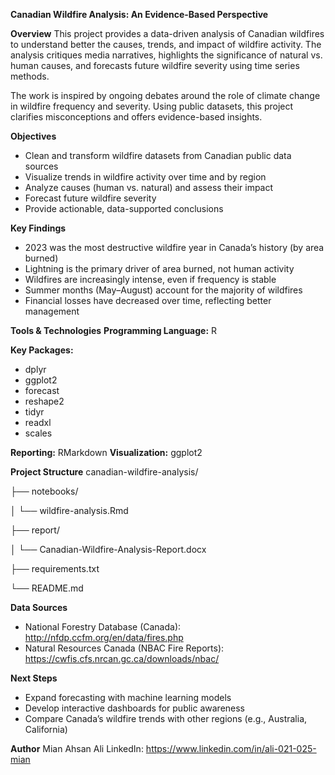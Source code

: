 **Canadian Wildfire Analysis: An Evidence-Based Perspective**

**Overview**
This project provides a data-driven analysis of Canadian wildfires to understand better the causes, trends, and impact of wildfire activity. The analysis critiques media narratives, highlights the significance of natural vs. human causes, and forecasts future wildfire severity using time series methods.

The work is inspired by ongoing debates around the role of climate change in wildfire frequency and severity. Using public datasets, this project clarifies misconceptions and offers evidence-based insights.

**Objectives**
- Clean and transform wildfire datasets from Canadian public data sources
- Visualize trends in wildfire activity over time and by region
- Analyze causes (human vs. natural) and assess their impact
- Forecast future wildfire severity
- Provide actionable, data-supported conclusions

**Key Findings**
- 2023 was the most destructive wildfire year in Canada’s history (by area burned)
- Lightning is the primary driver of area burned, not human activity
- Wildfires are increasingly intense, even if frequency is stable
- Summer months (May–August) account for the majority of wildfires
- Financial losses have decreased over time, reflecting better management

**Tools & Technologies**
**Programming Language:** R

**Key Packages:**
- dplyr
- ggplot2
- forecast
- reshape2
- tidyr
- readxl
- scales

**Reporting:** RMarkdown
**Visualization:** ggplot2

**Project Structure**
canadian-wildfire-analysis/

├── notebooks/

│   └── wildfire-analysis.Rmd

├── report/ 

│   └── Canadian-Wildfire-Analysis-Report.docx 

├── requirements.txt 

└── README.md

**Data Sources**
- National Forestry Database (Canada): http://nfdp.ccfm.org/en/data/fires.php
- Natural Resources Canada (NBAC Fire Reports): https://cwfis.cfs.nrcan.gc.ca/downloads/nbac/

**Next Steps**
- Expand forecasting with machine learning models
- Develop interactive dashboards for public awareness
- Compare Canada’s wildfire trends with other regions (e.g., Australia, California)

**Author**
Mian Ahsan Ali
LinkedIn: https://www.linkedin.com/in/ali-021-025-mian
